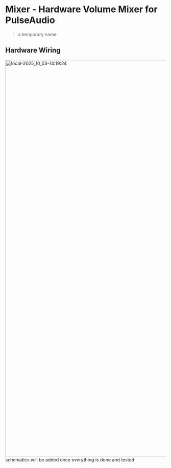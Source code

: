 # Mixer - Hardware Volume Mixer for PulseAudio
> a temporary name

## Hardware Wiring
<img width="2505" height="1246" alt="local-2025_10_03-14:19:24" src="https://github.com/user-attachments/assets/ffbba017-7366-40fd-9feb-e1e8da18f71c" />
schematics will be added once everything is done and tested
